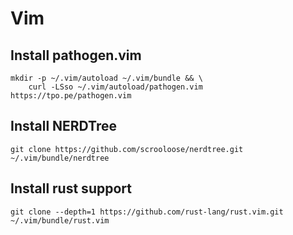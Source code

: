 # Vim

## Install pathogen.vim
```
mkdir -p ~/.vim/autoload ~/.vim/bundle && \
	curl -LSso ~/.vim/autoload/pathogen.vim https://tpo.pe/pathogen.vim
```

## Install NERDTree
```
git clone https://github.com/scrooloose/nerdtree.git ~/.vim/bundle/nerdtree
```

## Install rust support
```
git clone --depth=1 https://github.com/rust-lang/rust.vim.git ~/.vim/bundle/rust.vim
```
